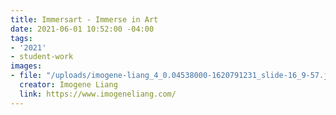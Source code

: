 ```yaml
---
title: Immersart - Immerse in Art
date: 2021-06-01 10:52:00 -04:00
tags:
- '2021'
- student-work
images:
- file: "/uploads/imogene-liang_4_0.04538000-1620791231_slide-16_9-57.jpg"
  creator: Imogene Liang
  link: https://www.imogeneliang.com/
---
```


